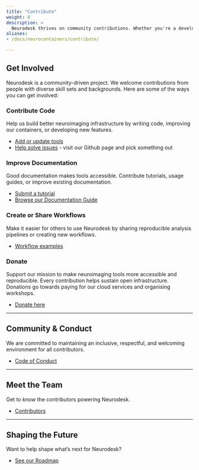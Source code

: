```yaml
---
title: "Contribute"
weight: 8
description: > 
  Neurodesk thrives on community contributions. Whether you're a developer, researcher, educator, or advocate for open science, there are many ways you can support us.
aliases:
- /docs/neurocontainers/contribute/

---
```


## Get Involved

Neurodesk is a community-driven project. We welcome contributions from people with diverse skill sets and backgrounds. Here are some of the ways you can get involved:

### Contribute Code

Help us build better neuroimaging infrastructure by writing code, improving our containers, or developing new features.

- [Add or update tools](/developers/new_tools/)
- [Help solve issues](https://github.com/NeuroDesk/neurocontainers/issues) - visit our Github page and pick something out 

### Improve Documentation

Good documentation makes tools accessible. Contribute tutorials, usage guides, or improve existing documentation.

- [Submit a tutorial](/tutorials-examples/tutorials/tutorial-template/tutorial-template/)
- [Browse our Documentation Guide](/developers/documentation/)

### Create or Share Workflows

Make it easier for others to use Neurodesk by sharing reproducible analysis pipelines or creating new workflows.

- [Workflow examples](https://github.com/NeuroDesk/example-notebooks/tree/main)

### Donate

Support our mission to make neuroimaging tools more accessible and reproducible. Every contribution helps sustain open infrastructure. Donations go towards paying for our cloud services and organising workshops.

- [Donate here](https://donations.uq.edu.au/EAINNEUR)

---

## Community & Conduct

We are committed to maintaining an inclusive, respectful, and welcoming environment for all contributors.

- [Code of Conduct](https://github.com/NeuroDesk/.github/blob/main/CODE_OF_CONDUCT.md)

---

## Meet the Team

Get to know the contributors powering Neurodesk.

- [Contributors](/developers/contributors/)

---

## Shaping the Future

Want to help shape what’s next for Neurodesk?

- [See our Roadmap](/developers/architecture/roadmap/)

